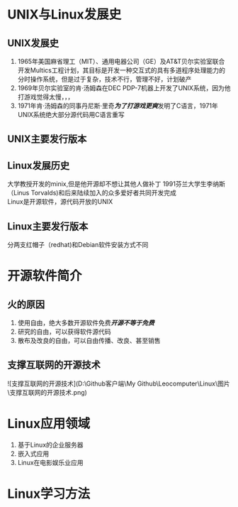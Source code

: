 # UNIX与Linux发展史  
## UNIX发展史  
1. 1965年美国麻省理工（MIT）、通用电器公司（GE）及AT&T贝尔实验室联合开发Multics工程计划，其目标是开发一种交互式的具有多道程序处理能力的分时操作系统，但是过于复杂，技术不行，管理不好，计划破产  
2. 1969年贝尔实验室的肯·汤姆森在DEC PDP-7机器上开发了UNIX系统，因为他打游戏觉得太慢，，，  
3. 1971年肯·汤姆森的同事丹尼斯·里奇***为了打游戏更爽***发明了C语言，1971年UNIX系统绝大部分源代码用C语言重写  
## UNIX主要发行版本  
## Linux发展历史  
大学教授开发的minix,但是他开源却不想让其他人做补丁
1991芬兰大学生李纳斯（Linus Torvalds)和后来陆续加入的众多爱好者共同开发完成  
Linux是开源软件，源代码开放的UNIX   
## Linux主要发行版本  
分两支红帽子（redhat)和Debian软件安装方式不同  
# 开源软件简介  
## 火的原因  
1. 使用自由，绝大多数开源软件免费***开源不等于免费***  
2. 研究的自由，可以获得软件源代码  
3. 散布及改良的自由，可以自由传播、改良、甚至销售  
## 支撑互联网的开源技术  
![支撑互联网的开源技术](D:\Github客户端\My Github\Leocomputer\Linux\图片\支撑互联网的开源技术.png)
# Linux应用领域  
1. 基于Linux的企业服务器  
2. 嵌入式应用  
3. Linux在电影娱乐业应用

# Linux学习方法  